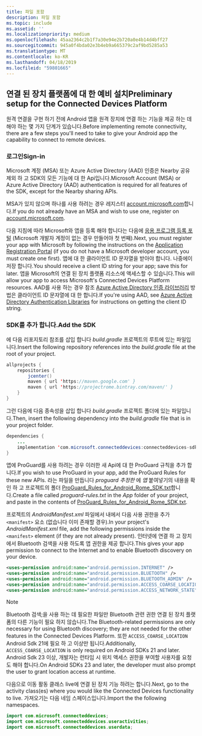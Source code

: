 ```yaml
---
title: 파일 포함
description: 파일 포함
ms.topic: include
ms.assetid: ''
ms.localizationpriority: medium
ms.openlocfilehash: 45aa2364c2b1f7a30e94e2b720a0e4b14d4bff27
ms.sourcegitcommit: 945a0f4bda02e3b4eb9a665379c2af9bd5285a53
ms.translationtype: MT
ms.contentlocale: ko-KR
ms.lasthandoff: 04/18/2019
ms.locfileid: "59801665"
---
```

## <a name="preliminary-setup-for-the-connected-devices-platform"></a><span data-ttu-id="4f29b-103">연결 된 장치 플랫폼에 대 한 예비 설치</span><span class="sxs-lookup"><span data-stu-id="4f29b-103">Preliminary setup for the Connected Devices Platform</span></span>

<span data-ttu-id="4f29b-104">원격 연결을 구현 하기 전에 Android 앱을 원격 장치에 연결 하는 기능을 제공 하는 데 해야 하는 몇 가지 단계가 있습니다.</span><span class="sxs-lookup"><span data-stu-id="4f29b-104">Before implementing remote connectivity, there are a few steps you'll need to take to give your Android app the capability to connect to remote devices.</span></span>

### <a name="sign-in"></a><span data-ttu-id="4f29b-105">로그인</span><span class="sxs-lookup"><span data-stu-id="4f29b-105">Sign-in</span></span>

<span data-ttu-id="4f29b-106">Microsoft 계정 (MSA) 또는 Azure Active Directory (AAD) 인증은 Nearby 공유 제외 하 고 SDK의 모든 기능에 대 한 Api입니다.</span><span class="sxs-lookup"><span data-stu-id="4f29b-106">Microsoft Account (MSA) or Azure Active Directory (AAD) authentication is required for all features of the SDK, except for the Nearby sharing APIs.</span></span> 

<span data-ttu-id="4f29b-107">MSA가 있지 않으며 하나를 사용 하려는 경우 레지스터 [account.microsoft.com](https://account.microsoft.com/account)합니다.</span><span class="sxs-lookup"><span data-stu-id="4f29b-107">If you do not already have an MSA and wish to use one, register on [account.microsoft.com](https://account.microsoft.com/account).</span></span>

<span data-ttu-id="4f29b-108">다음 지침에 따라 Microsoft와 앱을 등록 해야 합니다는 다음에 [응용 프로그램 등록 포털](https://apps.dev.microsoft.com/) (Microsoft 개발자 계정이 없는 경우 만들어야 첫 번째).</span><span class="sxs-lookup"><span data-stu-id="4f29b-108">Next, you must register your app with Microsoft by following the instructions on the [Application Registration Portal](https://apps.dev.microsoft.com/) (if you do not have a Microsoft developer account, you must create one first).</span></span> <span data-ttu-id="4f29b-109">앱에 대 한 클라이언트 ID 문자열을 받아야 합니다. 나중에이 저장 합니다.</span><span class="sxs-lookup"><span data-stu-id="4f29b-109">You should receive a client ID string for your app; save this for later.</span></span> <span data-ttu-id="4f29b-110">앱을 Microsoft의 연결 된 장치 플랫폼 리소스에 액세스할 수 있습니다.</span><span class="sxs-lookup"><span data-stu-id="4f29b-110">This will allow your app to access Microsoft's Connected Devices Platform resources.</span></span> <span data-ttu-id="4f29b-111">AAD를 사용 하는 경우 참조 [Azure Active Directory 인증 라이브러리](https://docs.microsoft.com/azure/active-directory/develop/active-directory-authentication-libraries) 방법은 클라이언트 ID 문자열에 대 한 합니다.</span><span class="sxs-lookup"><span data-stu-id="4f29b-111">If you're using AAD, see [Azure Active Directory Authentication Libraries](https://docs.microsoft.com/azure/active-directory/develop/active-directory-authentication-libraries) for instructions on getting the client ID string.</span></span>

### <a name="add-the-sdk"></a><span data-ttu-id="4f29b-112">SDK를 추가 합니다.</span><span class="sxs-lookup"><span data-stu-id="4f29b-112">Add the SDK</span></span>

<span data-ttu-id="4f29b-113">에 다음 리포지토리 참조를 삽입 합니다 *build.gradle* 프로젝트의 루트에 있는 파일입니다.</span><span class="sxs-lookup"><span data-stu-id="4f29b-113">Insert the following repository references into the *build.gradle* file at the root of your project.</span></span>

```Java
allprojects {
    repositories {
        jcenter()
        maven { url 'https://maven.google.com' }
        maven { url 'https://projectrome.bintray.com/maven/' }
    }
}
```
<span data-ttu-id="4f29b-114">그런 다음에 다음 종속성을 삽입 합니다 _build.gradle_ 프로젝트 폴더에 있는 파일입니다.</span><span class="sxs-lookup"><span data-stu-id="4f29b-114">Then, insert the following dependency into the _build.gradle_ file that is in your project folder.</span></span>

```Java
dependencies { 
    ...
    implementation 'com.microsoft.connecteddevices:connecteddevices-sdk:0.11.0'
}
```

<span data-ttu-id="4f29b-115">앱에 ProGuard를 사용 하려는 경우 이러한 새 Api에 대 한 ProGuard 규칙을 추가 합니다.</span><span class="sxs-lookup"><span data-stu-id="4f29b-115">If you wish to use ProGuard in your app, add the ProGuard Rules for these new APIs.</span></span> <span data-ttu-id="4f29b-116">라는 파일을 만듭니다 *proguard 추정한* 에 *앱* 붙여넣기의 내용을 확인 하 고 프로젝트의 폴더 [ProGuard_Rules_for_Android_Rome_SDK.txt](https://github.com/Microsoft/project-rome/blob/master/Android/ProGuard_Rules_for_Android_Rome_SDK.txt)합니다.</span><span class="sxs-lookup"><span data-stu-id="4f29b-116">Create a file called *proguard-rules.txt* in the *App* folder of your project, and paste in the contents of [ProGuard_Rules_for_Android_Rome_SDK.txt](https://github.com/Microsoft/project-rome/blob/master/Android/ProGuard_Rules_for_Android_Rome_SDK.txt).</span></span>

<span data-ttu-id="4f29b-117">프로젝트의 *AndroidManifest.xml* 파일에서 내에서 다음 사용 권한을 추가 `<manifest>` 요소 (없습니다 이미 존재할 경우).</span><span class="sxs-lookup"><span data-stu-id="4f29b-117">In your project's *AndroidManifest.xml* file, add the following permissions inside the `<manifest>` element (if they are not already present).</span></span> <span data-ttu-id="4f29b-118">인터넷에 연결 하 고 장치에서 Bluetooth 검색을 사용 하도록 앱 권한을 제공 합니다.</span><span class="sxs-lookup"><span data-stu-id="4f29b-118">This gives your app permission to connect to the Internet and to enable Bluetooth discovery on your device.</span></span>

```xml
<uses-permission android:name="android.permission.INTERNET" />
<uses-permission android:name="android.permission.BLUETOOTH" />
<uses-permission android:name="android.permission.BLUETOOTH_ADMIN" />
<uses-permission android:name="android.permission.ACCESS_COARSE_LOCATION" />
<uses-permission android:name="android.permission.ACCESS_NETWORK_STATE" />
```

> [!NOTE]
> <span data-ttu-id="4f29b-119">Bluetooth 검색;을 사용 하는 데 필요한 파일만 Bluetooth 관련 권한 연결 된 장치 플랫폼의 다른 기능이 필요 하지 않습니다.</span><span class="sxs-lookup"><span data-stu-id="4f29b-119">The Bluetooth-related permissions are only necessary for using Bluetooth discovery; they are not needed for the other features in the Connected Devices Platform.</span></span> <span data-ttu-id="4f29b-120">또한 `ACCESS_COARSE_LOCATION` Android Sdk 21에 필요 하 고 이상만 됩니다.</span><span class="sxs-lookup"><span data-stu-id="4f29b-120">Additionally, `ACCESS_COARSE_LOCATION` is only required on Android SDKs 21 and later.</span></span> <span data-ttu-id="4f29b-121">Android Sdk 23 이상, 개발자는 런타임 시 위치 액세스 권한을 부여할 사용자를 요청도 해야 합니다.</span><span class="sxs-lookup"><span data-stu-id="4f29b-121">On Android SDKs 23 and later, the developer must also prompt the user to grant location access at runtime.</span></span>

<span data-ttu-id="4f29b-122">다음으로 이동 활동 클래스 live에 연결 된 장치 기능 하려는 합니다.</span><span class="sxs-lookup"><span data-stu-id="4f29b-122">Next, go to the activity class(es) where you would like the Connected Devices functionality to live.</span></span> <span data-ttu-id="4f29b-123">가져오기는 다음 네임 스페이스입니다.</span><span class="sxs-lookup"><span data-stu-id="4f29b-123">Import the the following namespaces.</span></span>

```java
import com.microsoft.connecteddevices;
import com.microsoft.connecteddevices.useractivities;
import com.microsoft.connecteddevices.userdata;
```
